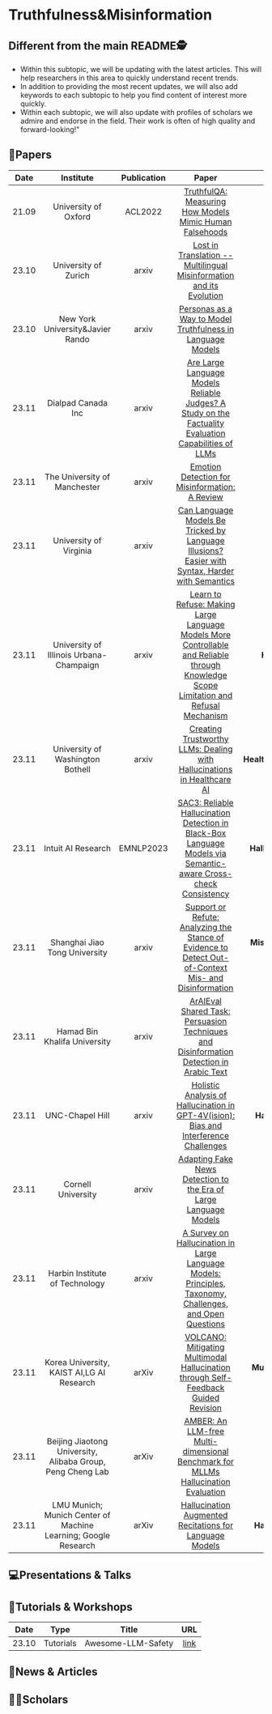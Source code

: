 # Truthfulness&Misinformation

## Different from the main README🕵️

- Within this subtopic, we will be updating with the latest articles. This will help researchers in this area to quickly understand recent trends.
- In addition to providing the most recent updates, we will also add keywords to each subtopic to help you find content of interest more quickly.
- Within each subtopic, we will also update with profiles of scholars we admire and endorse in the field. Their work is often of high quality and forward-looking!"

## 📑Papers

| Date  |                                Institute                                | Publication |                                                                                   Paper                                                                                   |                           Keywords                            |
|:-----:|:-----------------------------------------------------------------------:|:-----------:|:-------------------------------------------------------------------------------------------------------------------------------------------------------------------------:|:-------------------------------------------------------------:|
| 21.09 |                          University of Oxford                           |   ACL2022   |                                        [TruthfulQA: Measuring How Models Mimic Human Falsehoods](https://arxiv.org/abs/2109.07958)                                        |                **Benchmark**&**Truthfulness**                 |
| 23.10 |                          University of Zurich                           |    arxiv    |                                 [Lost in Translation -- Multilingual Misinformation and its Evolution](https://arxiv.org/abs/2310.18089)                                  |              **Misinformation**&**Multilingual**              |
| 23.10 |                    New York University&Javier Rando                     |    arxiv    |                                      [Personas as a Way to Model Truthfulness in Language Models](https://arxiv.org/abs/2310.18168)                                       |             **Truthfulness**&**Truthful Persona**             |
| 23.11 |                           Dialpad Canada Inc                            |    arxiv    |                 [Are Large Language Models Reliable Judges? A Study on the Factuality Evaluation Capabilities of LLMs](https://arxiv.org/abs/2311.00681)                  |                   **Factuality Assessment**                   |
| 23.11 |                      The University of Manchester                       |    arxiv    |                                            [Emotion Detection for Misinformation: A Review](https://arxiv.org/abs/2311.00671)                                             |          **Survey**&**Misinformation**&**Emotions**           |
| 23.11 |                         University of Virginia                          |    arxiv    |                    [Can Language Models Be Tricked by Language Illusions? Easier with Syntax, Harder with Semantics](https://arxiv.org/abs/2311.01386)                    |                    **Language Illusions**                     |
| 23.11 |                 University of Illinois Urbana-Champaign                 |    arxiv    | [Learn to Refuse: Making Large Language Models More Controllable and Reliable through Knowledge Scope Limitation and Refusal Mechanism](https://arxiv.org/abs/2311.01041) |           **Hallucinations**&**Refusal Mechanism**            |
| 23.11 |                    University of Washington Bothell                     |    arxiv    |                                [Creating Trustworthy LLMs: Dealing with Hallucinations in Healthcare AI](https://arxiv.org/abs/2311.01463)                                |     **Healthcare**&**Trustworthiness**&**Hallucinations**     |
| 23.11 |                           Intuit AI Research                            |  EMNLP2023  |            [SAC3: Reliable Hallucination Detection in Black-Box Language Models via Semantic-aware Cross-check Consistency](https://arxiv.org/abs/2311.01740)             |        **Hallucination Detection**&**Trustworthiness**        |
| 23.11 |                      Shanghai Jiao Tong University                      |    arxiv    |                 [Support or Refute: Analyzing the Stance of Evidence to Detect Out-of-Context Mis- and Disinformation](https://arxiv.org/abs/2311.01766)                  |   **Misinformation**&**Disinformation**&**Out-of-Context**    |
| 23.11 |                      Hamad Bin Khalifa University                       |    arxiv    |                        [ArAIEval Shared Task: Persuasion Techniques and Disinformation Detection in Arabic Text](https://arxiv.org/abs/2311.03179)                        |              **Disinformation**&**Arabic Text**               |
| 23.11 |                             UNC-Chapel Hill                             |    arxiv    |                         [Holistic Analysis of Hallucination in GPT-4V(ision): Bias and Interference Challenges](https://arxiv.org/abs/2311.03287)                         |        **Hallucination**&**Benchmark**&**Multimodal**         |
| 23.11 |                           Cornell University                            |    arxiv    |                                   [Adapting Fake News Detection to the Era of Large Language Models](https://arxiv.org/abs/2311.04917)                                    | **Fake news detection**&**Generated News**&**Misinformation** |
| 23.11 |                     Harbin Institute of Technology                      |    arxiv    |               [A Survey on Hallucination in Large Language Models: Principles, Taxonomy, Challenges, and Open Questions](https://arxiv.org/abs/2311.05232)                | **Hallucination**&**Factual Consistency**&**Trustworthiness** |
| 23.11 |                Korea University, KAIST AI,LG AI Research                |    arXiv    |                          [VOLCANO: Mitigating Multimodal Hallucination through Self-Feedback Guided Revision](https://arxiv.org/abs/2311.07362)                           |   **Multimodal Models**&**Hallucination**&**Self-Feedback**   |
| 23.11 |       Beijing Jiaotong University, Alibaba Group, Peng Cheng Lab        |    arXiv    |                           [AMBER: An LLM-free Multi-dimensional Benchmark for MLLMs Hallucination Evaluation](https://arxiv.org/abs/2311.07397)                           |   Multi-modal Large Language Models&Hallucination&Benchmark   |
| 23.11 |     LMU Munich; Munich Center of Machine Learning; Google Research      |    arXiv    |                                        [Hallucination Augmented Recitations for Language Models](https://arxiv.org/abs/2311.07424)                                        |         **Hallucination**&**Counterfactual Datasets**         |

## 💻Presentations & Talks


## 📖Tutorials & Workshops

| Date  |   Type    |       Title        |                         URL                          |
|:-----:|:---------:|:------------------:|:----------------------------------------------------:|
| 23.10 | Tutorials | Awesome-LLM-Safety | [link](https://github.com/ydyjya/Awesome-LLM-Safety) |

## 📰News & Articles

## 🧑‍🏫Scholars